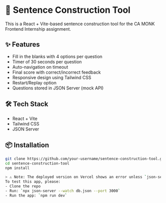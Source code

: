 # 📘 Sentence Construction Tool

This is a React + Vite-based sentence construction tool for the CA MONK Frontend Internship assignment.

## ✨ Features

- Fill in the blanks with 4 options per question
- Timer of 30 seconds per question
- Auto-navigation on timeout
- Final score with correct/incorrect feedback
- Responsive design using Tailwind CSS
- Restart/Replay option
- Questions stored in JSON Server (mock API)

## 🛠 Tech Stack

- React + Vite
- Tailwind CSS
- JSON Server

## 📦 Installation

```bash
git clone https://github.com/your-username/sentence-construction-tool.git
cd sentence-construction-tool
npm install

> ⚠️ Note: The deployed version on Vercel shows an error unless `json-server` is running locally.
To test this app, please:
- Clone the repo
- Run: `npx json-server --watch db.json --port 3000`
- Run the app: `npm run dev`
